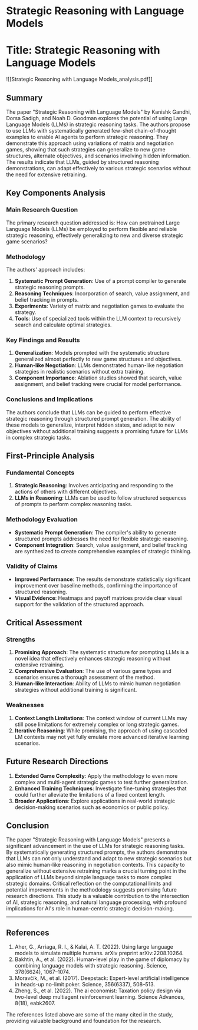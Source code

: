 # Strategic Reasoning with Language Models

# Title: Strategic Reasoning with Language Models
![[Strategic Reasoning with Language Models_analysis.pdf]]

## Summary
The paper "Strategic Reasoning with Language Models" by Kanishk Gandhi, Dorsa Sadigh, and Noah D. Goodman explores the potential of using Large Language Models (LLMs) in strategic reasoning tasks. The authors propose to use LLMs with systematically generated few-shot chain-of-thought examples to enable AI agents to perform strategic reasoning. They demonstrate this approach using variations of matrix and negotiation games, showing that such strategies can generalize to new game structures, alternate objectives, and scenarios involving hidden information. The results indicate that LLMs, guided by structured reasoning demonstrations, can adapt effectively to various strategic scenarios without the need for extensive retraining.

## Key Components Analysis

### Main Research Question
The primary research question addressed is: How can pretrained Large Language Models (LLMs) be employed to perform flexible and reliable strategic reasoning, effectively generalizing to new and diverse strategic game scenarios?

### Methodology
The authors' approach includes:
1. **Systematic Prompt Generation**: Use of a prompt compiler to generate strategic reasoning prompts.
2. **Reasoning Techniques**: Incorporation of search, value assignment, and belief tracking in prompts.
3. **Experiments**: Variety of matrix and negotiation games to evaluate the strategy.
4. **Tools**: Use of specialized tools within the LLM context to recursively search and calculate optimal strategies.

### Key Findings and Results
1. **Generalization**: Models prompted with the systematic structure generalized almost perfectly to new game structures and objectives.
2. **Human-like Negotiation**: LLMs demonstrated human-like negotiation strategies in realistic scenarios without extra training.
3. **Component Importance**: Ablation studies showed that search, value assignment, and belief tracking were crucial for model performance.

### Conclusions and Implications
The authors conclude that LLMs can be guided to perform effective strategic reasoning through structured prompt generation. The ability of these models to generalize, interpret hidden states, and adapt to new objectives without additional training suggests a promising future for LLMs in complex strategic tasks.

## First-Principle Analysis

### Fundamental Concepts
1. **Strategic Reasoning**: Involves anticipating and responding to the actions of others with different objectives.
2. **LLMs in Reasoning**: LLMs can be used to follow structured sequences of prompts to perform complex reasoning tasks.

### Methodology Evaluation
- **Systematic Prompt Generation**: The compiler's ability to generate structured prompts addresses the need for flexible strategic reasoning.
- **Component Integration**: Search, value assignment, and belief tracking are synthesized to create comprehensive examples of strategic thinking.

### Validity of Claims
- **Improved Performance**: The results demonstrate statistically significant improvement over baseline methods, confirming the importance of structured reasoning.
- **Visual Evidence**: Heatmaps and payoff matrices provide clear visual support for the validation of the structured approach.

## Critical Assessment

### Strengths
1. **Promising Approach**: The systematic structure for prompting LLMs is a novel idea that effectively enhances strategic reasoning without extensive retraining.
2. **Comprehensive Evaluation**: The use of various game types and scenarios ensures a thorough assessment of the method.
3. **Human-like Interaction**: Ability of LLMs to mimic human negotiation strategies without additional training is significant.

### Weaknesses
1. **Context Length Limitations**: The context window of current LLMs may still pose limitations for extremely complex or long strategic games.
2. **Iterative Reasoning**: While promising, the approach of using cascaded LM contexts may not yet fully emulate more advanced iterative learning scenarios.

## Future Research Directions
1. **Extended Game Complexity**: Apply the methodology to even more complex and multi-agent strategic games to test further generalization.
2. **Enhanced Training Techniques**: Investigate fine-tuning strategies that could further alleviate the limitations of a fixed context length.
3. **Broader Applications**: Explore applications in real-world strategic decision-making scenarios such as economics or public policy.

## Conclusion
The paper "Strategic Reasoning with Language Models" presents a significant advancement in the use of LLMs for strategic reasoning tasks. By systematically generating structured prompts, the authors demonstrate that LLMs can not only understand and adapt to new strategic scenarios but also mimic human-like reasoning in negotiation contexts. This capacity to generalize without extensive retraining marks a crucial turning point in the application of LLMs beyond simple language tasks to more complex strategic domains. Critical reflection on the computational limits and potential improvements in the methodology suggests promising future research directions. This study is a valuable contribution to the intersection of AI, strategic reasoning, and natural language processing, with profound implications for AI's role in human-centric strategic decision-making.

---

## References
1. Aher, G., Arriaga, R. I., & Kalai, A. T. (2022). Using large language models to simulate multiple humans. arXiv preprint arXiv:2208.10264.
2. Bakhtin, A., et al. (2022). Human-level play in the game of diplomacy by combining language models with strategic reasoning. Science, 378(6624), 1067–1074.
3. Moravčík, M., et al. (2017). Deepstack: Expert-level artificial intelligence in heads-up no-limit poker. Science, 356(6337), 508–513.
4. Zheng, S., et al. (2022). The ai economist: Taxation policy design via two-level deep multiagent reinforcement learning. Science Advances, 8(18), eabk2607.

The references listed above are some of the many cited in the study, providing valuable background and foundation for the research.